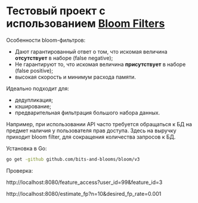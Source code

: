 # Тестовый проект с использованием [Bloom Filters](https://github.com/bits-and-blooms/bloom)
Особенности bloom-фильтров:
 - Дают гарантированный ответ о том, что искомая величина **отсутствует** в наборе (false negative);
 - Не гарантируют то, что искомая величина **присутствует** в наборе (false positive);
 - высокая скорость и минимум расхода памяти.

Идеально подходит для:
 - дедупликация;
 - кэширование;
 - предварительная фильтрация большого набора данных.

Например, при использовании API часто требуется обращаться к БД на предмет наличия у пользователя прав доступа. Здесь на выручку приходит bloom filter, для сокращения количества запросов к БД.

Установка в Go:
```bash
go get -github github.com/bits-and-blooms/bloom/v3
```


Проверка:

http://localhost:8080/feature_access?user_id=99&feature_id=3

http://localhost:8080/estimate_fp?n=10&desired_fp_rate=0.001
